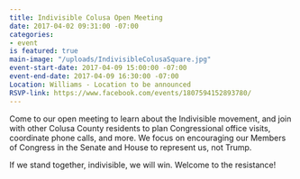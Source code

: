 ```yaml
---
title: Indivisible Colusa Open Meeting
date: 2017-04-02 09:31:00 -07:00
categories:
- event
is featured: true
main-image: "/uploads/IndivisibleColusaSquare.jpg"
event-start-date: 2017-04-09 15:00:00 -07:00
event-end-date: 2017-04-09 16:30:00 -07:00
Location: Williams - Location to be announced
RSVP-link: https://www.facebook.com/events/1807594152893780/
---
```


Come to our open meeting to learn about the Indivisible movement, and join with other Colusa County residents to plan Congressional office visits, coordinate phone calls, and more. We focus on encouraging our Members of Congress in the Senate and House to represent us, not Trump. 

If we stand together, indivisible, we will win. Welcome to the resistance! 